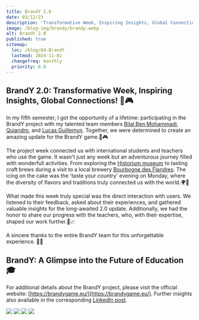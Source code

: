 ```yaml
---
title: BrandY 2.0
date: 03/12/23
description: 'Transformative Week, Inspiring Insights, Global Connections!'
image: /blog-img/brandy/brandy.webp
alt: BrandY 2.0
published: true
sitemap:
  loc: /blog/04-BrandY
  lastmod: 2024-11-02
  changefreq: monthly
  priority: 0.8
---
```


## BrandY 2.0: Transformative Week, Inspiring Insights, Global Connections! 🚀🎮

In my fifth semester, I got the opportunity of a lifetime: participating in the BrandY project with my talented team members [Bilal Ben Mohammadi](https://www.linkedin.com/in/bilal-ben-mohammadi/), [Quiandro](https://www.linkedin.com/in/quiandro-steenbeke-6896b8294/), and [Lucas Guillemyn](https://www.linkedin.com/in/lucas-guillemyn-280103g/). Together, we were determined to create an amazing update for the BrandY game.🚀🎮

The project week connected us with international students and teachers who use the game. It wasn't just any week but an adventurous journey filled with wonderfull activities. From exploring the [Historium museum](https://www.historium.be/nl/ontdek-historium) to tasting craft brews during a visit to a local brewery [Bourbogne des Flandres](https://www.bourgognedesflandres.be/). The icing on the cake was the 'taste your country' evening on Monday, where the diversity of flavors and traditions truly connected us with the world.🌍🍻

What made this week truly special was the direct interaction with users. We listened to their feedback, asked about their experiences, and gathered valuable insights for the long-awaited 2.0 update. Additionally, we had the honor to share our progress with the teachers, who, with their expertise, shaped our work further.🤝📈

A sincere thanks to the entire BrandY team for this unforgettable experience. 🙏🌟

## BrandY: A Glimpse into the Future of Education 🎓

For additional details about the BrandY project, please visit the official website: [https://brandygame.eu/](https://brandygame.eu/). Further insights also available in the corresponding [LinkedIn post](https://www.linkedin.com/posts/lieven-theys-73167216_howestinternational-howestbedrijfsmanagement-activity-7136776958054428674-11XH?utm_source=share&utm_medium=member_desktop).

<img src="/img/brandy3.webp"/>
<img src="/img/brandy4.webp"/>
<img src="/img/brandy2.webp"/>
<img src="/img/brandy5.webp"/>
